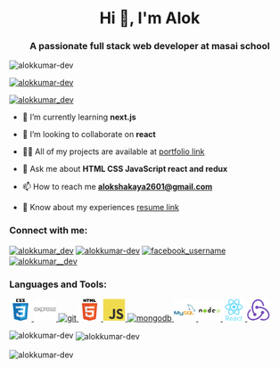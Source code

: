 <h1 align="center">Hi 👋, I'm Alok</h1>
<h3 align="center">A passionate full stack web developer at masai school</h3>

<p align="left"> <img src="https://komarev.com/ghpvc/?username=alokkumar-dev&label=Profile%20views&color=0e75b6&style=flat" alt="alokkumar-dev" /> </p>

<p align="left"> <a href="https://github.com/ryo-ma/github-profile-trophy"><img src="https://github-profile-trophy.vercel.app/?username=alokkumar-dev" alt="alokkumar-dev" /></a> </p>

<p align="left"> <a href="https://twitter.com/alokkumar_dev" target="blank"><img src="https://img.shields.io/twitter/follow/alokkumar_dev?logo=twitter&style=for-the-badge" alt="alokkumar_dev" /></a> </p>

- 🌱 I’m currently learning **next.js**

- 👯 I’m looking to collaborate on **react**

- 👨‍💻 All of my projects are available at [portfolio link](https://portfolio-site-ashen.vercel.app/)

- 💬 Ask me about **HTML CSS JavaScript react and redux**

- 📫 How to reach me **alokshakaya2601@gmail.com**

- 📄 Know about my experiences [resume link](https://drive.google.com/file/d/14p9rnC-yJ8WMeO2hXqz80cn11WugbWs6/view?usp=sharing)

<h3 align="left">Connect with me:</h3>
<p align="left">
<a href="https://twitter.com/alokkumar_dev" target="_blank"><img align="center" src="https://img.icons8.com/fluency/48/null/twitter.png" alt="alokkumar_dev" /></a>
<a href="https://linkedin.com/in/alokkumar-dev" target="_blank"><img align="center" src="https://img.icons8.com/fluency/48/null/linkedin.png" alt="alokkumar-dev" /></a>
<a href="https://www.facebook.com/profile.php?id=100047654323640" target="_blank"><img align="center" src="https://img.icons8.com/color/48/null/facebook.png" alt="facebook_username" /></a>
<a href="https://www.instagram.com/alokkumar__dev/" target="_blank"><img align="center" src="https://img.icons8.com/fluency/48/null/instagram-new.png" alt="alokkumar__dev" /></a>
</p>

<h3 align="left">Languages and Tools:</h3>
<p align="left"> <a href="https://www.w3schools.com/css/" target="_blank" rel="noreferrer"> <img src="https://raw.githubusercontent.com/devicons/devicon/master/icons/css3/css3-original-wordmark.svg" alt="css3" width="40" height="40"/> </a> <a href="https://expressjs.com" target="_blank" rel="noreferrer"> <img src="https://raw.githubusercontent.com/devicons/devicon/master/icons/express/express-original-wordmark.svg" alt="express" width="40" height="40"/> </a> <a href="https://git-scm.com/" target="_blank" rel="noreferrer"> <img src="https://www.vectorlogo.zone/logos/git-scm/git-scm-icon.svg" alt="git" width="40" height="40"/> </a> <a href="https://www.w3.org/html/" target="_blank" rel="noreferrer"> <img src="https://raw.githubusercontent.com/devicons/devicon/master/icons/html5/html5-original-wordmark.svg" alt="html5" width="40" height="40"/> </a> <a href="https://developer.mozilla.org/en-US/docs/Web/JavaScript" target="_blank" rel="noreferrer"> <img src="https://raw.githubusercontent.com/devicons/devicon/master/icons/javascript/javascript-original.svg" alt="javascript" width="40" height="40"/> </a> <a href="https://www.mongodb.com/" target="_blank" rel="noreferrer"> <img src="https://img.icons8.com/external-tal-revivo-shadow-tal-revivo/24/null/external-mongodb-a-cross-platform-document-oriented-database-program-logo-shadow-tal-revivo.png" alt="mongodb" /> </a> <a href="https://www.mysql.com/" target="_blank" rel="noreferrer"> <img src="https://raw.githubusercontent.com/devicons/devicon/master/icons/mysql/mysql-original-wordmark.svg" alt="mysql" width="40" height="40"/> </a> <a href="https://nodejs.org" target="_blank" rel="noreferrer"> <img src="https://raw.githubusercontent.com/devicons/devicon/master/icons/nodejs/nodejs-original-wordmark.svg" alt="nodejs" width="40" height="40"/> </a> <a href="https://reactjs.org/" target="_blank" rel="noreferrer"> <img src="https://raw.githubusercontent.com/devicons/devicon/master/icons/react/react-original-wordmark.svg" alt="react" width="40" height="40"/> </a> <a href="https://redux.js.org" target="_blank" rel="noreferrer"> <img src="https://raw.githubusercontent.com/devicons/devicon/master/icons/redux/redux-original.svg" alt="redux" width="40" height="40"/> </a> </p>

<p><img align="left" src="https://github-readme-stats.vercel.app/api/top-langs?username=alokkumar-dev&show_icons=true&locale=en&layout=compact" alt="alokkumar-dev" /></p>

<p>&nbsp;<img align="center" src="https://github-readme-stats.vercel.app/api?username=alokkumar-dev&show_icons=true&locale=en" alt="alokkumar-dev" /></p>

<p><img align="center" src="https://github-readme-streak-stats.herokuapp.com/?user=alokkumar-dev&" alt="alokkumar-dev" /></p>
